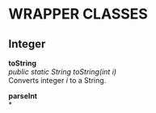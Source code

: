 # WRAPPER CLASSES

## Integer
**toString** <br>
*public static String toString​(int i)* <br>
Converts integer *i* to a String.

**parseInt** <br>
*
